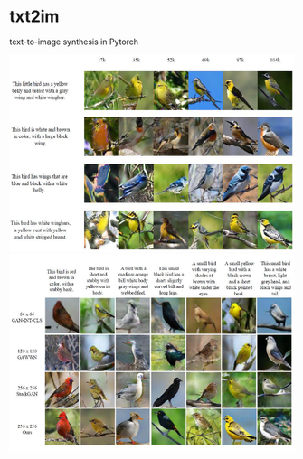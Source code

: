# txt2im
text-to-image synthesis in Pytorch

<img src="images_on_iters.jpg" width="900px" height="350px"/>

<img src="images_vs_othermethods.jpg" width="900px" height="350px"/>

